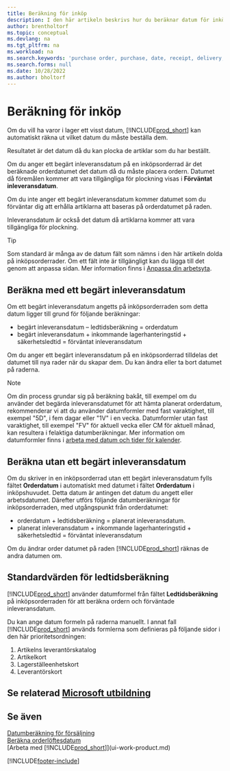 ```yaml
---
title: Beräkning för inköp
description: I den här artikeln beskrivs hur du beräknar datum för inköp.
author: brentholtorf
ms.topic: conceptual
ms.devlang: na
ms.tgt_pltfrm: na
ms.workload: na
ms.search.keywords: 'purchase order, purchase, date, receipt, delivery, lead time'
ms.search.forms: null
ms.date: 10/28/2022
ms.author: bholtorf
---
```

# <a name="calculate-dates-for-purchases"></a>Beräkning för inköp

Om du vill ha varor i lager ett visst datum, [!INCLUDE[prod_short](includes/prod_short.md)] kan automatiskt räkna ut vilket datum du måste beställa dem. 

Resultatet är det datum då du kan plocka de artiklar som du har beställt.  

Om du anger ett begärt inleveransdatum på en inköpsorderrad är det beräknade orderdatumet det datum då du måste placera ordern. Datumet då föremålen kommer att vara tillgängliga för plockning visas i **Förväntat inleveransdatum**.  

Om du inte anger ett begärt inleveransdatum kommer datumet som du förväntar dig att erhålla artiklarna att baseras på orderdatumet på raden. 

Inleveransdatum är också det datum då artiklarna kommer att vara tillgängliga för plockning.  

> [!TIP]
> Som standard är många av de datum fält som nämns i den här artikeln dolda på inköpsorderrader. Om ett fält inte är tillgängligt kan du lägga till det genom att anpassa sidan. Mer information finns i [Anpassa din arbetsyta](ui-personalization-user.md).

## <a name="calculating-with-a-requested-receipt-date"></a>Beräkna med ett begärt inleveransdatum

Om ett begärt inleveransdatum angetts på inköpsorderraden som detta datum ligger till grund för följande beräkningar:  

- begärt inleveransdatum – ledtidsberäkning = orderdatum  
- begärt inleveransdatum + inkommande lagerhanteringstid + säkerhetsledtid = förväntat inleveransdatum  

Om du anger ett begärt inleveransdatum på en inköpsorderrad tilldelas det datumet till nya rader när du skapar dem. Du kan ändra eller ta bort datumet på raderna.  

> [!NOTE]
> Om din process grundar sig på beräkning bakåt, till exempel om du använder det begärda inleveransdatumet för att hämta planerat orderdatum, rekommenderar vi att du använder datumformler med fast varaktighet, till exempel "5D", i fem dagar eller "1V" i en vecka. Datumformler utan fast varaktighet, till exempel "FV" för aktuell vecka eller CM för aktuell månad, kan resultera i felaktiga datumberäkningar. Mer information om datumformler finns i [arbeta med datum och tider för kalender](ui-enter-date-ranges.md).

## <a name="calculating-without-a-requested-receipt-date"></a>Beräkna utan ett begärt inleveransdatum

Om du skriver in en inköpsorderrad utan ett begärt inleveransdatum fylls fältet **Orderdatum** i automatiskt med datumet i fältet **Orderdatum** i inköpshuvudet. Detta datum är antingen det datum du angett eller arbetsdatumet. Därefter utförs följande datumberäkningar för inköpsorderraden, med utgångspunkt från orderdatumet:  

- orderdatum + ledtidsberäkning = planerat inleveransdatum.  
- planerat inleveransdatum + inkommande lagerhanteringstid + säkerhetsledtid = förväntat inleveransdatum  

Om du ändrar order datumet på raden [!INCLUDE[prod_short](includes/prod_short.md)] räknas de andra datumen om.  

## <a name="default-values-for-lead-time-calculation"></a>Standardvärden för ledtidsberäkning

[!INCLUDE[prod_short](includes/prod_short.md)] använder datumformel från fältet **Ledtidsberäkning** på inköpsorderraden för att beräkna ordern och förväntade inleveransdatum.  

Du kan ange datum formeln på raderna manuellt. I annat fall [!INCLUDE[prod_short](includes/prod_short.md)] används formlerna som definieras på följande sidor i den här prioritetsordningen:

1. Artikelns leverantörskatalog
2. Artikelkort
3. Lagerställeenhetskort
4. Leverantörskort

## <a name="see-related-microsoft-training"></a>Se relaterad [Microsoft utbildning](/training/modules/estimate-receipt-dates-dynamics-365-business-central/)

## <a name="see-also"></a>Se även

[Datumberäkning för försäljning](sales-date-calculation-for-sales.md)  
[Beräkna orderlöftesdatum](sales-how-to-calculate-order-promising-dates.md)  
[Arbeta med [!INCLUDE[prod_short](includes/prod_short.md)]](ui-work-product.md)  


[!INCLUDE[footer-include](includes/footer-banner.md)]
